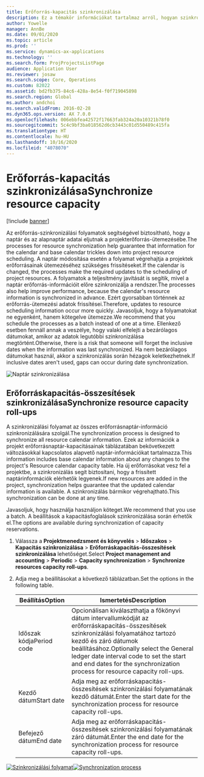 ```yaml
---
title: Erőforrás-kapacitás szinkronizálása
description: Ez a témakör információkat tartalmaz arról, hogyan szinkronizálható az erőforrások kapacitása a naptárak és a projektek között.
author: Yowelle
manager: AnnBe
ms.date: 09/01/2020
ms.topic: article
ms.prod: ''
ms.service: dynamics-ax-applications
ms.technology: ''
ms.search.form: ProjProjectsListPage
audience: Application User
ms.reviewer: josaw
ms.search.scope: Core, Operations
ms.custom: 82022
ms.assetid: bd2fb375-84c6-428a-8e54-f0f719045898
ms.search.region: Global
ms.author: andchoi
ms.search.validFrom: 2016-02-28
ms.dyn365.ops.version: AX 7.0.0
ms.openlocfilehash: 006ebbfea42572f17663fab324a20a10321b78f0
ms.sourcegitcommit: 5c4c9bf3ba018562d6cb3443c01d550489c415fa
ms.translationtype: HT
ms.contentlocale: hu-HU
ms.lasthandoff: 10/16/2020
ms.locfileid: "4078070"
---
```

# <a name="synchronize-resource-capacity"></a><span data-ttu-id="a144f-103">Erőforrás-kapacitás szinkronizálása</span><span class="sxs-lookup"><span data-stu-id="a144f-103">Synchronize resource capacity</span></span>

[!include [banner](../includes/banner.md)]

<span data-ttu-id="a144f-104">Az erőforrás-szinkronizálási folyamatok segítségével biztosítható, hogy a naptár és az alapnaptár adatai eljutnak a projekterőforrás-ütemezésébe.</span><span class="sxs-lookup"><span data-stu-id="a144f-104">The processes for resource synchronization help guarantee that information for the calendar and base calendar trickles down into project resource scheduling.</span></span> <span data-ttu-id="a144f-105">A naptár módosítása esetén a folyamat végrehajtja a projektek erőforrásainak ütemezéséhez szükséges frissítéseket.</span><span class="sxs-lookup"><span data-stu-id="a144f-105">If the calendar is changed, the processes make the required updates to the scheduling of project resources.</span></span> <span data-ttu-id="a144f-106">A folyamatok a teljesítmény javítását is segítik, mivel a naptár erőforrás-információit előre szinkronizálja a rendszer.</span><span class="sxs-lookup"><span data-stu-id="a144f-106">The processes also help improve performance, because the calendar's resource information is synchronized in advance.</span></span> <span data-ttu-id="a144f-107">Ezért gyorsabban történnek az erőforrás-ütemezési adatok frissítései.</span><span class="sxs-lookup"><span data-stu-id="a144f-107">Therefore, updates to resource scheduling information occur more quickly.</span></span> <span data-ttu-id="a144f-108">Javasoljuk, hogy a folyamatokat ne egyenként, hanem kötegelve ütemezze.</span><span class="sxs-lookup"><span data-stu-id="a144f-108">We recommend that you schedule the processes as a batch instead of one at a time.</span></span> <span data-ttu-id="a144f-109">Ellenkező esetben fennáll annak a veszélye, hogy valaki elfelejti a bezárólagos dátumokat, amikor az adatok legutóbbi szinkronizálása megtörtént.</span><span class="sxs-lookup"><span data-stu-id="a144f-109">Otherwise, there is a risk that someone will forget the inclusive dates when the information was last synchronized.</span></span> <span data-ttu-id="a144f-110">Ha nem bezárólagos dátumokat használ, akkor a szinkronizálás során hézagok keletkezhetnek.</span><span class="sxs-lookup"><span data-stu-id="a144f-110">If inclusive dates aren't used, gaps can occur during date synchronization.</span></span>

![Naptár szinkronizálása](./media/projectresourcing04-1024x471.jpg)

## <a name="synchronize-resource-capacity-roll-ups"></a><span data-ttu-id="a144f-112">Erőforráskapacitás-összesítések szinkronizálása</span><span class="sxs-lookup"><span data-stu-id="a144f-112">Synchronize resource capacity roll-ups</span></span>

<span data-ttu-id="a144f-113">A szinkronizálási folyamat az összes erőforrásnaptár-információ szinkronizálására szolgál.</span><span class="sxs-lookup"><span data-stu-id="a144f-113">The synchronization process is designed to synchronize all resource calendar information.</span></span> <span data-ttu-id="a144f-114">Ezek az információk a projekt erőforrásnaptár-kapacitásainak táblázatában bekövetkezett változásokkal kapcsolatos alapvető naptár-információkat tartalmazza.</span><span class="sxs-lookup"><span data-stu-id="a144f-114">This information includes base calendar information about any changes to the project's Resource calendar capacity table.</span></span> <span data-ttu-id="a144f-115">Ha új erőforrásokat vesz fel a projektbe, a szinkronizálás segít biztosítani, hogy a frissített naptárinformációk elérhetők legyenek.</span><span class="sxs-lookup"><span data-stu-id="a144f-115">If new resources are added in the project, synchronization helps guarantee that the updated calendar information is available.</span></span> <span data-ttu-id="a144f-116">A szinkronizálás bármikor végrehajtható.</span><span class="sxs-lookup"><span data-stu-id="a144f-116">This synchronization can be done at any time.</span></span>

<span data-ttu-id="a144f-117">Javasoljuk, hogy használja használjon köteget.</span><span class="sxs-lookup"><span data-stu-id="a144f-117">We recommend that you use a batch.</span></span> <span data-ttu-id="a144f-118">A beállítások a kapacitásfoglalások szinkronizálása során érhetők el.</span><span class="sxs-lookup"><span data-stu-id="a144f-118">The options are available during synchronization of capacity reservations.</span></span>

1. <span data-ttu-id="a144f-119">Válassza a **Projektmenedzsment és könyvelés** &gt; **Időszakos** &gt; **Kapacitás szinkronizálása** &gt; **Erőforráskapacitás-összesítések szinkronizálása** lehetőséget.</span><span class="sxs-lookup"><span data-stu-id="a144f-119">Select **Project management and accounting** &gt; **Periodic** &gt; **Capacity synchronization** &gt; **Synchronize resources capacity roll-ups**.</span></span>
2. <span data-ttu-id="a144f-120">Adja meg a beállításokat a következő táblázatban.</span><span class="sxs-lookup"><span data-stu-id="a144f-120">Set the options in the following table.</span></span>

    | <span data-ttu-id="a144f-121">Beállítás</span><span class="sxs-lookup"><span data-stu-id="a144f-121">Option</span></span>      | <span data-ttu-id="a144f-122">Ismertetés</span><span class="sxs-lookup"><span data-stu-id="a144f-122">Description</span></span> |
    |-------------|-------------|
    | <span data-ttu-id="a144f-123">Időszak kódja</span><span class="sxs-lookup"><span data-stu-id="a144f-123">Period code</span></span> | <span data-ttu-id="a144f-124">Opcionálisan kiválaszthatja a főkönyvi dátum intervallumkódját az erőforráskapacitás-összesítések szinkronizálási folyamatához tartozó kezdő és záró dátumok beállításához.</span><span class="sxs-lookup"><span data-stu-id="a144f-124">Optionally select the General ledger date interval code to set the start and end dates for the synchronization process for resource capacity roll-ups.</span></span> |
    | <span data-ttu-id="a144f-125">Kezdő dátum</span><span class="sxs-lookup"><span data-stu-id="a144f-125">Start date</span></span>  | <span data-ttu-id="a144f-126">Adja meg az erőforráskapacitás-összesítések szinkronizálási folyamatának kezdő dátumát.</span><span class="sxs-lookup"><span data-stu-id="a144f-126">Enter the start date for the synchronization process for resource capacity roll-ups.</span></span> |
    | <span data-ttu-id="a144f-127">Befejező dátum</span><span class="sxs-lookup"><span data-stu-id="a144f-127">End date</span></span>    | <span data-ttu-id="a144f-128">Adja meg az erőforráskapacitás-összesítések szinkronizálási folyamatának záró dátumát.</span><span class="sxs-lookup"><span data-stu-id="a144f-128">Enter the end date for the synchronization process for resource capacity roll-ups.</span></span> |

<span data-ttu-id="a144f-129">[![Szinkronizálási folyamat](./media/projectresourcing09.jpg)](./media/projectresourcing09.jpg)</span><span class="sxs-lookup"><span data-stu-id="a144f-129">[![Synchronization process](./media/projectresourcing09.jpg)](./media/projectresourcing09.jpg)</span></span>
